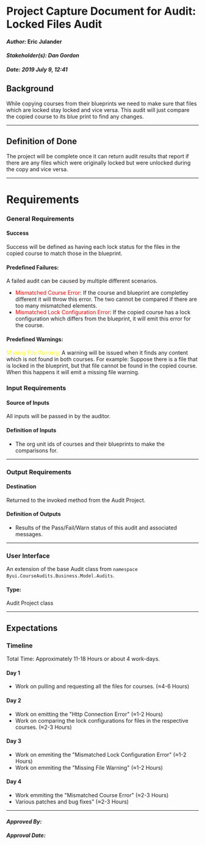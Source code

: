 # Project Capture Document for Audit: Locked Files Audit
#### *Author:* Eric Julander
#### *Stakeholder(s): Dan Gordon*
#### *Date: 2019 July 9, 12:41*

## Background
While copying courses from their blueprints we need to make sure that files which are locked stay locked and vice versa. This audit will just compare the copied course to its blue print to find any changes.

-----

## Definition of Done
The project will be complete once it can return audit results that report if there are any files which were originally locked but were unlocked during the copy and vice versa.

-----

# Requirements

### General Requirements
#### Success
Success will be defined as having each lock status for the files in the copied course to match those in the blueprint.
#### Predefined Failures:
A failed audit can be caused by multiple different scenarios.

- <span style="color:red"> Mismatched Course Error</span>: If the course and blueprint are completley different it will throw this error. The two cannot be compared if there are too many mismatched elements.
- <span style="color:red"> Mismatched Lock Configuration Error</span>: If the copied course has a lock configuration which differs from the blueprint, it will emit this error for the course.

#### Predefined Warnings:
<span style="color:yellow">Missing File Warning:</span> A warning will be issued when it finds any content which is not found in both courses. For example: Suppose there is a file that is locked in the blueprint, but that file cannot be found in the copied course. When this happens it will emit a missing file warning.
<!-- What counts as pass/fail/warn? -->
### Input Requirements
#### Source of Inputs
All inputs will be passed in by the auditor.

#### Definition of Inputs
<!-- TBD: do not fill out just yet -->
- The org unit ids of courses and their blueprints to make the comparisons for.
---

### Output Requirements
#### Destination
Returned to the invoked method from the Audit Project.

#### Definition of Outputs
<!-- TBD: do not fill out just yet -->
- Results of the Pass/Fail/Warn status of this audit and associated messages.
---

### User Interface
An extension of the base Audit class from `namespace Byui.CourseAudits.Business.Model.Audits`.
#### Type:
Audit Project class

-----

## Expectations
### Timeline
Total Time: Approximately 11-18 Hours or about 4 work-days.
#### Day 1
- Work on pulling and requesting all the files for courses. (≈4-6 Hours)
#### Day 2
- Work on emitting the "Http Connection Error" (≈1-2 Hours)
- Work on comparing the lock configurations for files in the respective courses. (≈2-3 Hours)
#### Day 3
- Work on emmiting the "Mismatched Lock Configuration Error" (≈1-2 Hours)
- Work on emmiting the "Missing File Warning" (≈1-2 Hours)
#### Day 4
- Work emmiting the "Mismatched Course Error" (≈2-3 Hours)
- Various patches and bug fixes" (≈2-3 Hours)

<!-- What is the deadline? 2019 Sep 1? -->
<!-- What priority is this audit? -->

-----

#### *Approved By:* 
#### *Approval Date:*
